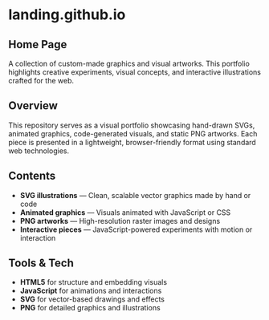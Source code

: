# landing.github.io

## Home Page

A collection of custom-made graphics and visual artworks. This portfolio highlights creative experiments, visual concepts, and interactive illustrations crafted for the web.

## Overview

This repository serves as a visual portfolio showcasing hand-drawn SVGs, animated graphics, code-generated visuals, and static PNG artworks. Each piece is presented in a lightweight, browser-friendly format using standard web technologies.

## Contents

- **SVG illustrations** — Clean, scalable vector graphics made by hand or code
- **Animated graphics** — Visuals animated with JavaScript or CSS
- **PNG artworks** — High-resolution raster images and designs
- **Interactive pieces** — JavaScript-powered experiments with motion or interaction

## Tools & Tech

- **HTML5** for structure and embedding visuals
- **JavaScript** for animations and interactions
- **SVG** for vector-based drawings and effects
- **PNG** for detailed graphics and illustrations

